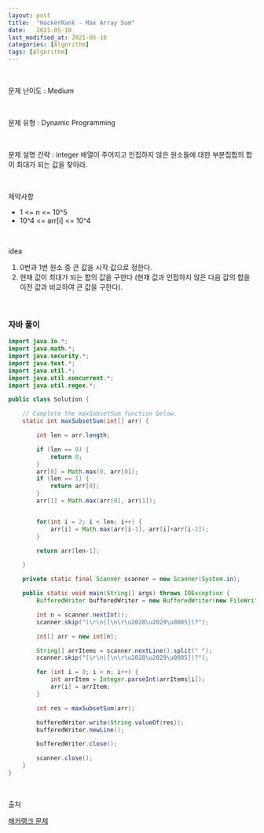 ```yaml
---
layout: post
title:  "HackerRank - Max Array Sum"
date:   2021-05-10
last_modified_at: 2021-05-10
categories: [Algorithm]
tags: [Algorithm]
---
```


<br/>

문제 난이도 : Medium

<br/>

문제 유형 : Dynamic Programming

<br/>

문제 설명 간략 : integer 배열이 주어지고 인접하지 않은 원소들에 대한 부분집합의 합이 최대가 되는 값을 찾아라.

<br/>

제약사항

- 1 <= n <= 10^5
- 10^4 <= arr[i] <= 10^4

<br/>

idea 

1. 0번과 1번 원소 중 큰 값을 시작 값으로 정한다.
1. 현재 값이 최대가 되는 합의 값을 구한다 (현재 값과 인접하지 않은 다음 값의 합을 이전 값과 비교하여 큰 값을 구한다).

<br/>

### 자바 풀이

```java
import java.io.*;
import java.math.*;
import java.security.*;
import java.text.*;
import java.util.*;
import java.util.concurrent.*;
import java.util.regex.*;

public class Solution {

    // Complete the maxSubsetSum function below.
    static int maxSubsetSum(int[] arr) {

        int len = arr.length;

        if (len == 0) {
            return 0;
        }
        arr[0] = Math.max(0, arr[0]);
        if (len == 1) {
            return arr[0];
        }
        arr[1] = Math.max(arr[0], arr[1]);


        for(int i = 2; i < len; i++) {
            arr[i] = Math.max(arr[i-1], arr[i]+arr[i-2]);
        }

        return arr[len-1];

    }

    private static final Scanner scanner = new Scanner(System.in);

    public static void main(String[] args) throws IOException {
        BufferedWriter bufferedWriter = new BufferedWriter(new FileWriter(System.getenv("OUTPUT_PATH")));

        int n = scanner.nextInt();
        scanner.skip("(\r\n|[\n\r\u2028\u2029\u0085])?");

        int[] arr = new int[n];

        String[] arrItems = scanner.nextLine().split(" ");
        scanner.skip("(\r\n|[\n\r\u2028\u2029\u0085])?");

        for (int i = 0; i < n; i++) {
            int arrItem = Integer.parseInt(arrItems[i]);
            arr[i] = arrItem;
        }

        int res = maxSubsetSum(arr);

        bufferedWriter.write(String.valueOf(res));
        bufferedWriter.newLine();

        bufferedWriter.close();

        scanner.close();
    }
}

```

<br/>

출처

[해커랭크 문제](https://www.hackerrank.com/challenges/max-array-sum/problem?h_l=interview&playlist_slugs%5B%5D=interview-preparation-kit&playlist_slugs%5B%5D=dynamic-programming)